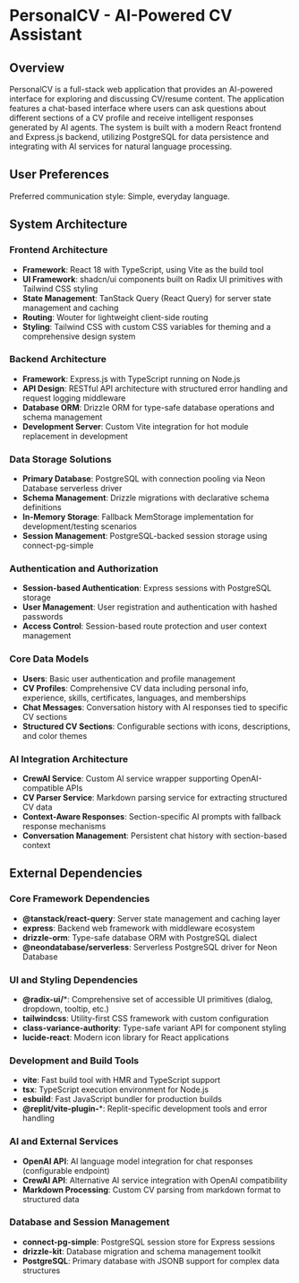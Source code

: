 # PersonalCV - AI-Powered CV Assistant

## Overview

PersonalCV is a full-stack web application that provides an AI-powered interface for exploring and discussing CV/resume content. The application features a chat-based interface where users can ask questions about different sections of a CV profile and receive intelligent responses generated by AI agents. The system is built with a modern React frontend and Express.js backend, utilizing PostgreSQL for data persistence and integrating with AI services for natural language processing.

## User Preferences

Preferred communication style: Simple, everyday language.

## System Architecture

### Frontend Architecture
- **Framework**: React 18 with TypeScript, using Vite as the build tool
- **UI Framework**: shadcn/ui components built on Radix UI primitives with Tailwind CSS styling
- **State Management**: TanStack Query (React Query) for server state management and caching
- **Routing**: Wouter for lightweight client-side routing
- **Styling**: Tailwind CSS with custom CSS variables for theming and a comprehensive design system

### Backend Architecture
- **Framework**: Express.js with TypeScript running on Node.js
- **API Design**: RESTful API architecture with structured error handling and request logging middleware
- **Database ORM**: Drizzle ORM for type-safe database operations and schema management
- **Development Server**: Custom Vite integration for hot module replacement in development

### Data Storage Solutions
- **Primary Database**: PostgreSQL with connection pooling via Neon Database serverless driver
- **Schema Management**: Drizzle migrations with declarative schema definitions
- **In-Memory Storage**: Fallback MemStorage implementation for development/testing scenarios
- **Session Management**: PostgreSQL-backed session storage using connect-pg-simple

### Authentication and Authorization
- **Session-based Authentication**: Express sessions with PostgreSQL storage
- **User Management**: User registration and authentication with hashed passwords
- **Access Control**: Session-based route protection and user context management

### Core Data Models
- **Users**: Basic user authentication and profile management
- **CV Profiles**: Comprehensive CV data including personal info, experience, skills, certificates, languages, and memberships
- **Chat Messages**: Conversation history with AI responses tied to specific CV sections
- **Structured CV Sections**: Configurable sections with icons, descriptions, and color themes

### AI Integration Architecture
- **CrewAI Service**: Custom AI service wrapper supporting OpenAI-compatible APIs
- **CV Parser Service**: Markdown parsing service for extracting structured CV data
- **Context-Aware Responses**: Section-specific AI prompts with fallback response mechanisms
- **Conversation Management**: Persistent chat history with section-based context

## External Dependencies

### Core Framework Dependencies
- **@tanstack/react-query**: Server state management and caching layer
- **express**: Backend web framework with middleware ecosystem
- **drizzle-orm**: Type-safe database ORM with PostgreSQL dialect
- **@neondatabase/serverless**: Serverless PostgreSQL driver for Neon Database

### UI and Styling Dependencies
- **@radix-ui/***: Comprehensive set of accessible UI primitives (dialog, dropdown, tooltip, etc.)
- **tailwindcss**: Utility-first CSS framework with custom configuration
- **class-variance-authority**: Type-safe variant API for component styling
- **lucide-react**: Modern icon library for React applications

### Development and Build Tools
- **vite**: Fast build tool with HMR and TypeScript support
- **tsx**: TypeScript execution environment for Node.js
- **esbuild**: Fast JavaScript bundler for production builds
- **@replit/vite-plugin-***: Replit-specific development tools and error handling

### AI and External Services
- **OpenAI API**: AI language model integration for chat responses (configurable endpoint)
- **CrewAI API**: Alternative AI service integration with OpenAI compatibility
- **Markdown Processing**: Custom CV parsing from markdown format to structured data

### Database and Session Management
- **connect-pg-simple**: PostgreSQL session store for Express sessions
- **drizzle-kit**: Database migration and schema management toolkit
- **PostgreSQL**: Primary database with JSONB support for complex data structures